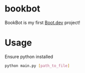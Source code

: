 # bookbot

BookBot is my first [Boot.dev](https://www.boot.dev) project!

# Usage
Ensure python installed
```bash
python main.py [path_to_file]
```